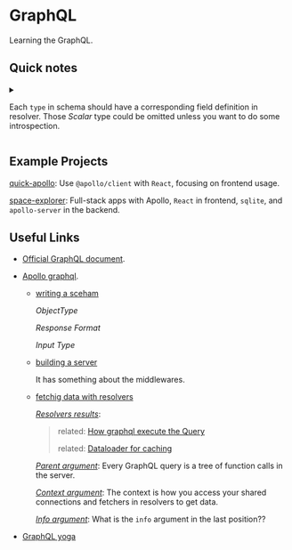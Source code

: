 # GraphQL

Learning the GraphQL.

## Quick notes

<details>
<summary>

Each `type` in schema should have a corresponding field definition in resolver. Those _Scalar_ type could be omitted unless you want to do some introspection.

</summary>

```graphql
## in schema
type Parent {
  name: String!
  children: [Child!]
}

type Child {
  name: String!
  toys: [Toy]
}

type Toy {
  name: String!
  createdAt: Date
}

type Query {
  parent(name: String!): Parent
  child(name: String!): Child
  toy(name: String!): Toy
}
```

```js
// in reslovers
module.exports = {
  // Query is defined in the top type level
  Query: {
    // there is a field `parent` in the type Query
    parent: (root, args) => {
      return new Parent(/* params */);
    },
    // there is a field `child` in the type Query
    child: (root, args) => {
      return new Child(/* params */);
    },
    // there is a field `toy` in the type Query
    toy: (root, args) => {
      return new Toy(/* params */);
    },
  },

  // Parent is defined in the top type level
  Parent: {
    /* optional for scalar type */
    name: (root, args) => root.name,

    /* the children field is used for query for the list of child, and it's recommend to declare it */
    children: (root, args) => {
      /* do something with the nested args */
      return [new Child(), new Child()];
    },
  },

  // Child is defined in the top type level
  Child: {
    toys: (parent, args) => {
      /* do something with the nested args */
      return [new Toy(), new Toy()];
    },
  },

  // Toy is defined in the top type level
  Toy: {
    createdAt: (parent, args) => {
      /* do something with the nested args */
      return new Date();
    },
  },
};
```

</details>

## Example Projects

[quick-apollo](./quick-apollo): Use `@apollo/client` with `React`, focusing on frontend usage.

[space-explorer](./space-explorer): Full-stack apps with Apollo, `React` in frontend, `sqlite`, and `apollo-server` in the backend.

## Useful Links

- [Official GraphQL document](https://graphql.org/learn/).

- [Apollo graphql](https://www.apollographql.com/).

  - [writing a sceham](https://www.apollographql.com/docs/apollo-server/essentials/schema.html)

    _ObjectType_

    _Response Format_

    _Input Type_

  - [building a server](https://www.apollographql.com/docs/apollo-server/essentials/server.html)

    It has something about the middlewares.

  - [fetchig data with resolvers](https://www.apollographql.com/docs/apollo-server/essentials/data.html)

    [_Resolvers results_](https://www.apollographql.com/docs/apollo-server/essentials/data.html#result):

    > related: [How graphql execute the Query](https://blog.apollographql.com/graphql-explained-5844742f195e)
    >
    > related: [Dataloader for caching](https://github.com/facebook/dataloader#using-with-graphql)

    [_Parent argument_](https://www.apollographql.com/docs/apollo-server/essentials/data.html#parent): Every GraphQL query is a tree of function calls in the server.

    [_Context argument_](https://www.apollographql.com/docs/apollo-server/essentials/data.html#context): The context is how you access your shared connections and fetchers in resolvers to get data.

    [_Info argument_](https://www.prisma.io/blog/graphql-server-basics-demystifying-the-info-argument-in-graphql-resolvers-6f26249f613a): What is the `info` argument in the last position??

- [GraphQL yoga](https://github.com/prisma/graphql-yoga/)
